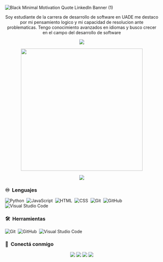 ![Black Minimal Motivation Quote LinkedIn Banner (1)](https://github.com/user-attachments/assets/53478755-97e3-4b26-a37d-12af1254922f)
<p align="center" width="150px">Soy estudiante de la carrera de desarrollo de software en UADE me destaco por mi pensamiento logico y mi capacidad de resolucion ante problematicas. Tengo conocimiento avanzados en idiomas y busco crecer en el campo del desarrollo de software</p>

<p align="center"><img src="https://github-readme-stats.vercel.app/api/top-langs/?username=JuanGonzalez89&layout=compact&hide=TSQL&theme=chartreuse-dark"></p>
<p align="center" ><img src="https://github-readme-stats.vercel.app/api?username=JuanGonzalez89&count_private=true&show_icons=true&&theme=chartreuse-dark&include_all_commits=true" width="400"></p> 
<p align="center" ><img src="https://github-readme-streak-stats.herokuapp.com?user=JuanGonzalez89&theme=chartreuse-dark"></p>

### ♾️ &nbsp;Lenguajes

![Python](https://img.shields.io/badge/-Python-05122A?style=flat&logo=python)&nbsp;
![JavaScript](https://img.shields.io/badge/-JavaScript-05122A?style=flat&logo=javascript)&nbsp;
![HTML](https://img.shields.io/badge/-HTML-05122A?style=flat&logo=HTML5)&nbsp;
![CSS](https://img.shields.io/badge/-CSS-05122A?style=flat&logo=CSS3&logoColor=1572B6)&nbsp;
![Git](https://img.shields.io/badge/-Git-05122A?style=flat&logo=git)&nbsp;
![GitHub](https://img.shields.io/badge/-GitHub-05122A?style=flat&logo=github)&nbsp;
![Visual Studio Code](https://img.shields.io/badge/-Visual%20Studio%20Code-05122A?style=flat&logo=visual-studio-code&logoColor=007ACC)&nbsp;

### 🛠 &nbsp;Herramientas 
![Git](https://img.shields.io/badge/-Git-05122A?style=flat&logo=git)&nbsp;
![GitHub](https://img.shields.io/badge/-GitHub-05122A?style=flat&logo=github)&nbsp;
![Visual Studio Code](https://img.shields.io/badge/-Visual%20Studio%20Code-05122A?style=flat&logo=visual-studio-code&logoColor=007ACC)&nbsp;

### :link: &nbsp;Conectá conmigo
<p align="center">
<a href="www.linkedin.com/in/juan-ignacio-gonzalez-32b9452a1"><img src="https://img.shields.io/badge/-Juan%20Gonzalez-0077B5?style=for-the-badge&logo=Linkedin&logoColor=white"/></a>
<a href="mailto:juanignaciogonzalez.ca@gmail.com"><img src="https://img.shields.io/badge/-juanignaciogonzalez.ca@gmail.com-D14836?style=for-the-badge&logo=Gmail&logoColor=white"/></a>
<a href="https://instagram.com/_juan.gonzalezz_"><img src="https://img.shields.io/badge/-_juan.gonzalezz_-E4405F?style=for-the-badge&logo=Instagram&logoColor=white"/></a>
<a href="https://twitter.com/Juanchecs"><img src="https://img.shields.io/badge/-Juanchecs-1DA1F2?style=for-the-badge&logo=twitter&logoColor=white"/></a>
</p>
